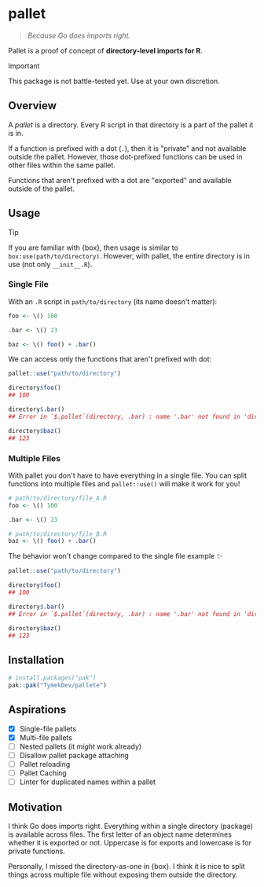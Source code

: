 # pallet

> _Because Go does imports right._

Pallet is a proof of concept of **directory-level imports for R**.

> [!IMPORTANT]
> This package is not battle-tested yet. Use at your own discretion.

## Overview

A _pallet_ is a directory.
Every R script in that directory is a part of the pallet it is in.

If a function is prefixed with a dot (`.`), then it is "private" and not available outside the pallet.
However, those dot-prefixed functions can be used in other files within the same pallet.

Functions that aren't prefixed with a dot are "exported" and available outside of the pallet.

## Usage

> [!TIP]
> If you are familiar with {box}, then usage is similar to `box:use(path/to/directory)`.
> However, with pallet, the entire directory is in use (not only `__init__.R`).

### Single File

With an `.R` script in `path/to/directory` (its name doesn't matter):

```r
foo <- \() 100

.bar <- \() 23

baz <- \() foo() + .bar()
```

We can access only the functions that aren't prefixed with dot:

```r
pallet::use("path/to/directory")

directory$foo()
## 100

directory$.bar()
## Error in `$.pallet`(directory, .bar) : name '.bar' not found in 'directory'

directory$baz()
## 123
```

### Multiple Files

With pallet you don't have to have everything in a single file.
You can split functions into multiple files and `pallet::use()` will make it work for you!

```r
# path/to/directory/file_A.R
foo <- \() 100

.bar <- \() 23
```

```r
# path/to/directory/file_B.R
baz <- \() foo() + .bar()
```

The behavior won't change compared to the single file example :sparkles:

```r
pallet::use("path/to/directory")

directory$foo()
## 100

directory$.bar()
## Error in `$.pallet`(directory, .bar) : name '.bar' not found in 'directory'

directory$baz()
## 123
```

## Installation

```r
# install.packages("pak")
pak::pak("TymekDev/pallete")
```

## Aspirations

- [x] Single-file pallets
- [x] Multi-file pallets
- [ ] Nested pallets (it _might_ work already)
- [ ] Disallow pallet package attaching
- [ ] Pallet reloading
- [ ] Pallet Caching
- [ ] Linter for duplicated names within a pallet

## Motivation

I think Go does imports right.
Everything within a single directory (package) is available across files.
The first letter of an object name determines whether it is exported or not.
Uppercase is for exports and lowercase is for private functions.

Personally, I missed the directory-as-one in {box}.
I think it is nice to split things across multiple file without exposing them outside the directory.
